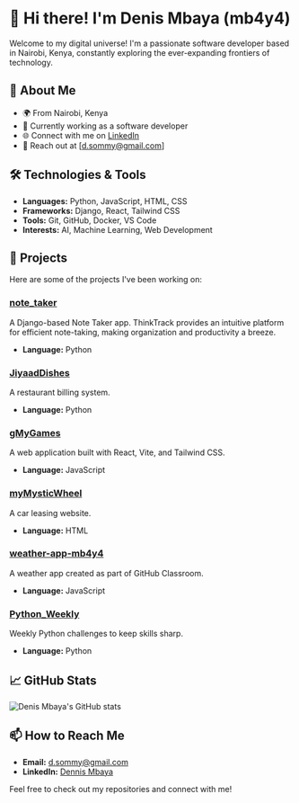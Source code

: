 # 👋 Hi there! I'm Denis Mbaya (mb4y4)

Welcome to my digital universe! I'm a passionate software developer based in Nairobi, Kenya, constantly exploring the ever-expanding frontiers of technology.

## 🚀 About Me
- 🌍 From Nairobi, Kenya
- 💼 Currently working as a software developer
- 🌐 Connect with me on [LinkedIn](https://www.linkedin.com/in/dennis-mbaya)
- 📧 Reach out at [d.sommy@gmail.com]

## 🛠️ Technologies & Tools
- **Languages:** Python, JavaScript, HTML, CSS
- **Frameworks:** Django, React, Tailwind CSS
- **Tools:** Git, GitHub, Docker, VS Code
- **Interests:** AI, Machine Learning, Web Development

## 🌟 Projects
Here are some of the projects I've been working on:

### [note_taker](https://github.com/mb4y4/note_taker)
A Django-based Note Taker app. ThinkTrack provides an intuitive platform for efficient note-taking, making organization and productivity a breeze.
- **Language:** Python

### [JiyaadDishes](https://github.com/mb4y4/JiyaadDishes)
A restaurant billing system.
- **Language:** Python

### [gMyGames](https://github.com/mb4y4/gMyGames)
A web application built with React, Vite, and Tailwind CSS.
- **Language:** JavaScript

### [myMysticWheel](https://github.com/mb4y4/myMysticWheel)
A car leasing website.
- **Language:** HTML

### [weather-app-mb4y4](https://github.com/zinduaschool/weather-app-mb4y4)
A weather app created as part of GitHub Classroom.
- **Language:** JavaScript

### [Python_Weekly](https://github.com/mb4y4/Python_Weekly)
Weekly Python challenges to keep skills sharp.
- **Language:** Python

## 📈 GitHub Stats
![Denis Mbaya's GitHub stats](https://github-readme-stats.vercel.app/api?username=mb4y4&show_icons=true&theme=radical)

## 📫 How to Reach Me
- **Email:** d.sommy@gmail.com
- **LinkedIn:** [Dennis Mbaya](https://www.linkedin.com/in/dennis-mbaya)

Feel free to check out my repositories and connect with me!
